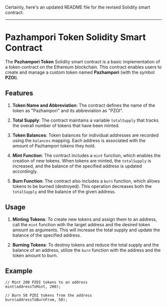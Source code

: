 Certainly, here's an updated README file for the revised Solidity smart contract:

---

# Pazhampori Token Solidity Smart Contract

The **Pazhampori Token** Solidity smart contract is a basic implementation of a token contract on the Ethereum blockchain. This contract enables users to create and manage a custom token named **Pazhampori** (with the symbol **PZOI**).

## Features

1. **Token Name and Abbreviation**: The contract defines the name of the token as "Pazhampori" and its abbreviation as "PZOI".

2. **Total Supply**: The contract maintains a variable `totalSupply` that tracks the overall number of tokens that have been minted.

3. **Token Balances**: Token balances for individual addresses are recorded using the `balances` mapping. Each address is associated with the amount of Pazhampori tokens they hold.

4. **Mint Function**: The contract includes a `mint` function, which enables the creation of new tokens. When tokens are minted, the `totalSupply` is increased, and the balance of the specified address is updated accordingly.

5. **Burn Function**: The contract also includes a `burn` function, which allows tokens to be burned (destroyed). This operation decreases both the `totalSupply` and the balance of the given address.

## Usage

1. **Minting Tokens**: To create new tokens and assign them to an address, call the `mint` function with the target address and the desired token amount as arguments. This will increase the total supply and update the balance of the specified address.

2. **Burning Tokens**: To destroy tokens and reduce the total supply and the balance of an address, utilize the `burn` function with the address and the token amount to burn.

## Example

```solidity
// Mint 200 PZOI tokens to an address
mint(addressToMint, 200);

// Burn 50 PZOI tokens from the address
burn(addressToBurnFrom, 50);
```


